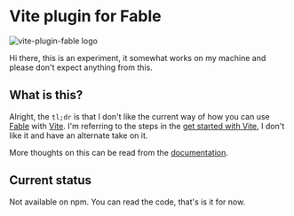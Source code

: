 # Vite plugin for Fable

![vite-plugin-fable logo](https://nojaf.com/vite-plugin-fable/img/logo.png)

Hi there, this is an experiment, it somewhat works on my machine and please don't expect anything from this.

## What is this?

Alright, the `tl;dr` is that I don't like the current way of how you can use [Fable](https://fable.io) with [Vite](https://vitejs.dev). 
I'm referring to the steps in the [get started with Vite](https://fable.io/docs/getting-started/javascript.html#browser), I don't like it and have an alternate take on it.

More thoughts on this can be read from the [documentation](https://nojaf.com/vite-plugin-fable/).

## Current status

Not available on npm. You can read the code, that's is it for now.
